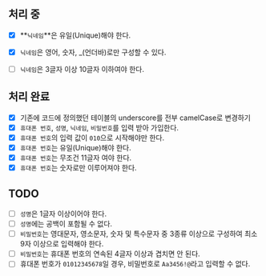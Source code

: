 ## 처리 중
- [x]  **`닉네임`**은 유일(Unique)해야 한다.
- [x]  `닉네임`은 영어, 숫자, _(언더바)로만 구성할 수 있다.
- [ ]  `닉네임`은 3글자 이상 10글자 이하여야 한다.


## 처리 완료
- [x] 기존에 코드에 정의했던 테이블의 underscore를 전부 camelCase로 변경하기
- [x]  `휴대폰 번호`, `성명`, `닉네임`, `비밀번호`를 입력 받아 가입한다.
- [x]  `휴대폰 번호`의 입력 값이 `010`으로 시작해야만 한다.
- [x]  `휴대폰 번호`는 유일(Unique)해야 한다.
- [x]  `휴대폰 번호`는 무조건 11글자 여야 한다.
- [x]  `휴대폰 번호`는 숫자로만 이루어져야 한다.

## TODO
- [ ]  `성명`은 1글자 이상이어야 한다.
- [ ]  `성명`에는 공백이 포함될 수 없다.
- [ ]  `비밀번호`는 영대문자, 영소문자, 숫자 및 특수문자 중 3종류 이상으로 구성하여 최소 9자 이상으로 입력해야 한다.
- [ ]  `비밀번호`는 휴대폰 번호의 연속된 4글자 이상과 겹치면 안 된다.
- [ ] 휴대폰 번호가 `01012345678`일 경우, 비밀번호로 `Aa3456!@`라고 입력할 수 없다.